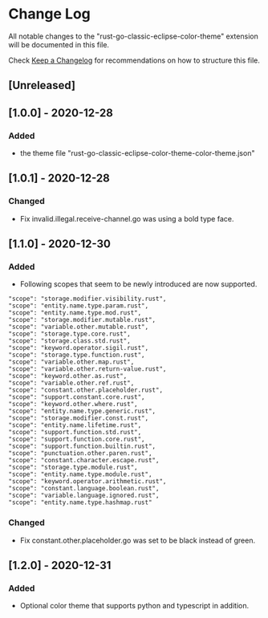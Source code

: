 # Change Log

All notable changes to the "rust-go-classic-eclipse-color-theme" extension will be documented in this file.

Check [Keep a Changelog](http://keepachangelog.com/) for recommendations on how to structure this file.

## [Unreleased]

## [1.0.0] - 2020-12-28
### Added
 - the theme file "rust-go-classic-eclipse-color-theme-color-theme.json"

## [1.0.1] - 2020-12-28
### Changed
 - Fix invalid.illegal.receive-channel.go was using a bold type face.

## [1.1.0] - 2020-12-30
### Added
 - Following scopes that seem to be newly introduced are now supported.
```
"scope": "storage.modifier.visibility.rust",
"scope": "entity.name.type.param.rust",
"scope": "entity.name.type.mod.rust",
"scope": "storage.modifier.mutable.rust",
"scope": "variable.other.mutable.rust",
"scope": "storage.type.core.rust",
"scope": "storage.class.std.rust",
"scope": "keyword.operator.sigil.rust",
"scope": "storage.type.function.rust",
"scope": "variable.other.map.rust",
"scope": "variable.other.return-value.rust",
"scope": "keyword.other.as.rust",
"scope": "variable.other.ref.rust",
"scope": "constant.other.placeholder.rust",
"scope": "support.constant.core.rust",
"scope": "keyword.other.where.rust",
"scope": "entity.name.type.generic.rust",
"scope": "storage.modifier.const.rust",
"scope": "entity.name.lifetime.rust",
"scope": "support.function.std.rust",
"scope": "support.function.core.rust",
"scope": "support.function.builtin.rust",
"scope": "punctuation.other.paren.rust",
"scope": "constant.character.escape.rust",
"scope": "storage.type.module.rust",
"scope": "entity.name.type.module.rust",
"scope": "keyword.operator.arithmetic.rust",
"scope": "constant.language.boolean.rust",
"scope": "variable.language.ignored.rust",
"scope": "entity.name.type.hashmap.rust"
```
### Changed
 - Fix constant.other.placeholder.go was set to be black instead of green.

## [1.2.0] - 2020-12-31
### Added
 - Optional color theme that supports python and typescript in addition.
